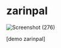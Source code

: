 # zarinpal


![Screenshot (276)](https://user-images.githubusercontent.com/121675616/228754673-f4a28aa7-5fba-486f-b512-a0a686f5b6fa.png)

[demo zarinpal]
